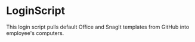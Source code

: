 # LoginScript
This login script pulls default Office and SnagIt templates from GitHub into employee's computers.
